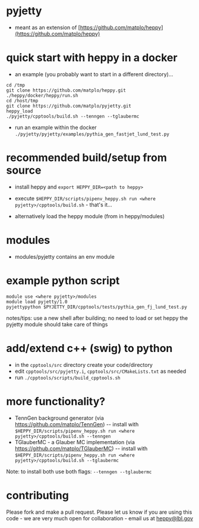 # pyjetty

- meant as an extension of [https://github.com/matplo/heppy](https://github.com/matplo/heppy)

# quick start with heppy in a docker

- an example (you probably want to start in a different directory)...
```
cd /tmp
git clone https://github.com/matplo/heppy.git
./heppy/docker/heppy/run.sh
cd /host/tmp
git clone https://github.com/matplo/pyjetty.git
heppy_load
./pyjetty/cpptools/build.sh --tenngen --tglaubermc
```

- run an example within the docker `./pyjetty/pyjetty/examples/pythia_gen_fastjet_lund_test.py`

# recommended build/setup from source

 - install heppy and `export HEPPY_DIR=<path to heppy>`
 - execute `$HEPPY_DIR/scripts/pipenv_heppy.sh run <where pyjetty>/cpptools/build.sh` - that's it...

 - alternatively load the heppy module (from in heppy/modules)

# modules

- modules/pyjetty contains an env module

# example python script

```
module use <where pyjetty>/modules
module load pyjetty/1.0
pyjettypython $PYJETTY_DIR/cpptools/tests/pythia_gen_fj_lund_test.py
```
notes/tips: use a new shell after building; no need to load or set heppy the pyjetty module should take care of things

# add/extend c++ (swig) to python

- in the `cpptools/src` directory create your code/directory
- edit `cpptools/src/pyjetty.i`, `cpptools/src/CMakeLists.txt` as needed
- run `./cpptools/scripts/build_cpptools.sh`

# more functionality?

- TennGen background generator (via https://github.com/matplo/TennGen)
-- install with `$HEPPY_DIR/scripts/pipenv_heppy.sh run <where pyjetty>/cpptools/build.sh --tenngen`
- TGlauberMC - a Glauber MC implementation (via https://github.com/matplo/TGlauberMC)
-- install with `$HEPPY_DIR/scripts/pipenv_heppy.sh run <where pyjetty>/cpptools/build.sh --tglaubermc`

Note: to install both use both flags: `--tenngen --tglaubermc`

# contributing

Please fork and make a pull request.
Please let us know if you are using this code - we are very much open for collaboration - email us at heppy@lbl.gov
